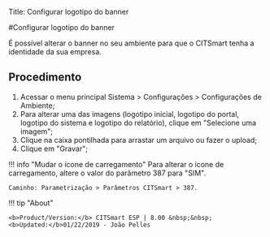 Title: Configurar logotipo do banner

#Configurar logotipo do banner


É possível alterar o banner no seu ambiente para que o CITSmart tenha a identidade da sua empresa.

Procedimento
-------

1. Acessar o menu principal Sistema > Configurações > Configurações de Ambiente;
2. Para alterar uma das imagens (logotipo inicial, logotipo do portal, logotipo do sistema e logotipo do relatório), clique em "Selecione uma imagem";
3. Clique na caixa pontilhada para arrastar um arquivo ou fazer o upload;
4. Clique em "Gravar";

!!! info "Mudar o ícone de carregamento"
    Para alterar o ícone de carregamento, altere o valor do parâmetro 387 para "SIM".
	
	Caminho: Parametrização > Parâmetros CITSmart > 387.  
	
	
!!! tip "About"

    <b>Product/Version:</b> CITSmart ESP | 8.00 &nbsp;&nbsp;
    <b>Updated:</b>01/22/2019 - João Pelles  
	
